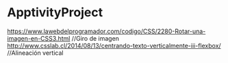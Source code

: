 # ApptivityProject

https://www.lawebdelprogramador.com/codigo/CSS/2280-Rotar-una-imagen-en-CSS3.html //Giro de imagen
http://www.csslab.cl/2014/08/13/centrando-texto-verticalmente-iii-flexbox/ //Alineación vertical
